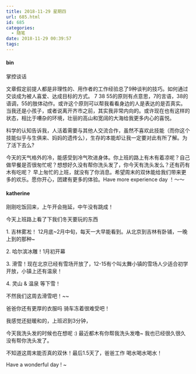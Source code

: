 ```yaml
---
title: 2018-11-29 星期四
url: 685.html
id: 685
categories:
  - 随笔
date: 2018-11-29 00:39:57
tags:
---
```


#### bin

掌控谈话

文章假定前提人都是非理性的、用作者的工作经验总了9种谈判的技巧。如何通过交谈成为被人喜爱、达成目标的方式。 7 38 55的原则有点意思，7的言语，38的语调，55的肢体动作。或许这个原则可以帮我看看身边的人是表达的是否真实。当我还是小孩子，或者说离开齐市之前，其实我非常内向的。或许现在也有这样的状态，相比于嘈杂的环境，壮丽的高山和宽阔的大海给我更多内心的喜悦。

科学的认知告诉我，人活着需要与其他人交流合作，虽然不喜欢此技能（而你这个技能似乎与生俱来、妈妈的遗传么），生存的本能却让我一定要对此有所了解。为了活下去么?

今天的天气格外的冷，能感受到冷气吹进身体。你上班的路上有木有着凉呢？自己做早餐是否很匆忙呢？想想好久没有帮你洗头发了，你今天有洗头发么？还有药有木有吃呢？ 早上匆忙的上班，就没有了你消息。希望周末的双休能给我们带来更多的欢乐。愿你开心，团建有更多的体验。Have more experience day ！～～

#### katherine

刚刚吃饭回来，上午开会拖延，中午没有跳成！

今天上班路上看了下我们冬天要玩的东西

1\. 吉林雾凇！ 12月底~2月中旬，每天一大早能看到。从北京到吉林有卧铺，一晚上到的那种~

2\. 哈尔滨冰雕！1月初开幕

3\. 滑雪！现在北京已经有雪场开放了，12-15有个叫太舞小镇的雪场人少适合初学开放，小镇上还有温泉！

4\. 灵山 & 温泉 等下雪！

不然我们这周去滑雪吧！~~ 

爸爸你还有更厚的衣服吗 骑车冻着很难受吧！

我感觉还挺暖和的，上班迟到3分钟，

今天我洗头发的时候也在想呢 :) 最近都木有你帮我洗头发噜~ 我也已经很久很久没有帮你洗头发了。

不知道这周末能否真的双休！最后1.5天了，爸爸工作 喝水喝水喝水！

Have a wonderful day ! ~